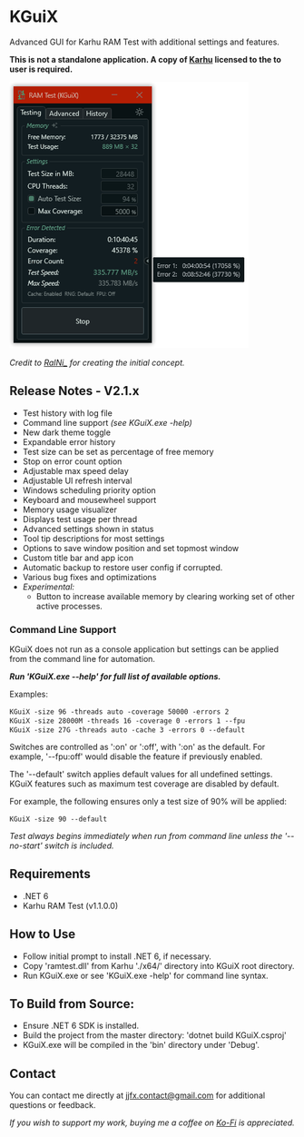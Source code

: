 # KGuiX

Advanced GUI for Karhu RAM Test with additional settings and features.

**This is not a standalone application. A copy of [Karhu](https://www.karhusoftware.com/ramtest) licensed to the to user is required.**

![preview](/.resources/KGuiX-errors1.png)

*Credit to [RaINi_](https://github.com/LeagueRaINi/KGuiV2) for creating the initial concept.*

## Release Notes - V2.1.x
- Test history with log file
- Command line support *(see KGuiX.exe -help)*
- New dark theme toggle
- Expandable error history
- Test size can be set as percentage of free memory
- Stop on error count option
- Adjustable max speed delay
- Adjustable UI refresh interval
- Windows scheduling priority option
- Keyboard and mousewheel support
- Memory usage visualizer
- Displays test usage per thread
- Advanced settings shown in status
- Tool tip descriptions for most settings
- Options to save window position and set topmost window
- Custom title bar and app icon
- Automatic backup to restore user config if corrupted.
- Various bug fixes and optimizations
- *Experimental:*
  - Button to increase available memory by clearing working set of other active processes.

### Command Line Support
KGuiX does not run as a console application but settings can be applied from the command line for automation.

***Run 'KGuiX.exe --help' for full list of available options.***

Examples:

    KGuiX -size 96 -threads auto -coverage 50000 -errors 2
    KGuiX -size 28000M -threads 16 -coverage 0 -errors 1 --fpu
    KGuiX -size 27G -threads auto -cache 3 -errors 0 --default

Switches are controlled as ':on' or ':off', with ':on' as the default. For example, '--fpu:off' would disable the feature if previously enabled.

The '--default' switch applies default values for all undefined settings. KGuiX features such as maximum test coverage are disabled by default.

For example, the following ensures only a test size of 90% will be applied:

    KGuiX -size 90 --default

*Test always begins immediately when run from command line unless the '--no-start' switch is included.*

## Requirements
* .NET 6
* Karhu RAM Test (v1.1.0.0)

## How to Use
* Follow initial prompt to install .NET 6, if necessary.
* Copy 'ramtest.dll' from Karhu './x64/' directory into KGuiX root directory.
* Run KGuiX.exe or see 'KGuiX.exe -help' for command line syntax.

## To Build from Source:
* Ensure .NET 6 SDK is installed.
* Build the project from the master directory: 'dotnet build KGuiX.csproj'
* KGuiX.exe will be compiled in the 'bin' directory under 'Debug'.

## Contact

You can contact me directly at jjfx.contact@gmail.com for additional questions or feedback.

*If you wish to support my work, buying me a coffee on [Ko-Fi](https://ko-fi.com/jjjfx) is appreciated.*